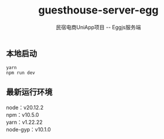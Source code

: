 <h1 align="center">guesthouse-server-egg</h1>
<div align="center">
民宿电商UniApp项目 -- Eggjs服务端
</div>
<br/>

## 本地启动

```
yarn
npm run dev
```

## 最新运行环境

node：v20.12.2
<br/>
npm：v10.5.0
<br/>
yarn：v1.22.22
<br/>
node-gyp：v10.1.0
<br/>
